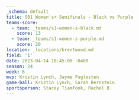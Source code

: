 ```yaml
---
_schema: default
title: S01 Women's+ Semifinals - Black vs Purple
teams-score:
  - team: _teams/s1-women-s-black.md
    score: 13
  - team: _teams/s1-women-s-purple.md
    score: 20
location: _locations/brentwood.md
field: '1'
date: 2023-04-14 18:45:00 -0400
season: 24
week: 6
mvp: Kristin Lynch, Jayme Fuglesten
game-ball: Kristin Lynch, Sarah Bernstein
sportsperson: Stacey Tiamfook, Rachel B.
---
```

